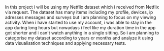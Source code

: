 In this project i will be using my Netflix dataset which i received from Netflix via request. The dataset has many items including my profile, devices, ip adresses messages and surveys but i am planning to focus on  my viewing activity. When i have started to use my account, i was able to stay in the app during long hours but nowadays i feel like my duration time in the app got shorter and i can't watch anything in a single sitting. So i am planning to categorise my dataset according to years or months and analyze it using data visualisation techniques and applying necessary tests. 
